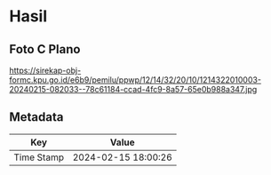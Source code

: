 # Hasil

## Foto C Plano

https://sirekap-obj-formc.kpu.go.id/e6b9/pemilu/ppwp/12/14/32/20/10/1214322010003-20240215-082033--78c61184-ccad-4fc9-8a57-65e0b988a347.jpg


## Metadata

| Key        | Value               |
| ---------- | ------------------- |
| Time Stamp | 2024-02-15 18:00:26 |



